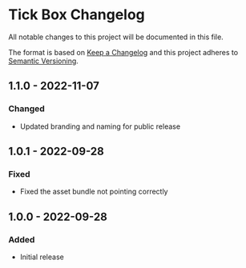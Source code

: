 # Tick Box Changelog

All notable changes to this project will be documented in this file.

The format is based on [Keep a Changelog](http://keepachangelog.com/) and this project adheres to [Semantic Versioning](http://semver.org/).

## 1.1.0 - 2022-11-07
### Changed
- Updated branding and naming for public release

## 1.0.1 - 2022-09-28
### Fixed
- Fixed the asset bundle not pointing correctly

## 1.0.0 - 2022-09-28
### Added
- Initial release
